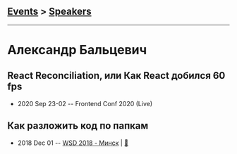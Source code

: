 ## [Events](../README.md) > [Speakers](../speakers.md)
---

# Александр Бальцевич

## React Reconciliation, или Как React добился 60 fps
- 2020 Sep 23-02 -- Frontend Conf 2020 (Live)    
## Как разложить код по папкам
- 2018 Dec 01 -- [WSD 2018 - Минск](https://www.youtube.com/watch?v=Gj0Bi1fDSAY)  | [:notebook:](https://wsd.events/2018/12/01/pres/organize-code.pdf)  

